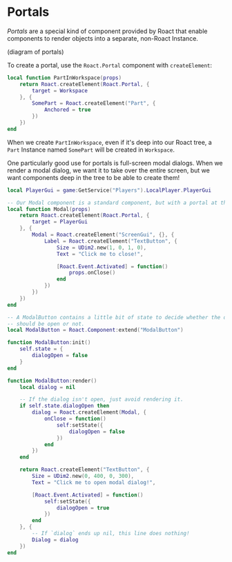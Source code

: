 # Portals
*Portals* are a special kind of component provided by Roact that enable components to render objects into a separate, non-Roact Instance.

(diagram of portals)

To create a portal, use the `Roact.Portal` component with `createElement`:

```lua
local function PartInWorkspace(props)
	return Roact.createElement(Roact.Portal, {
		target = Workspace
	}, {
		SomePart = Roact.createElement("Part", {
			Anchored = true
		})
	})
end
```

When we create `PartInWorkspace`, even if it's deep into our Roact tree, a `Part` Instance named `SomePart` will be created in `Workspace`.

One particularly good use for portals is full-screen modal dialogs. When we render a modal dialog, we want it to take over the entire screen, but we want components deep in the tree to be able to create them!

```lua
local PlayerGui = game:GetService("Players").LocalPlayer.PlayerGui

-- Our Modal component is a standard component, but with a portal at the top!
local function Modal(props)
	return Roact.createElement(Roact.Portal, {
		target = PlayerGui
	}, {
		Modal = Roact.createElement("ScreenGui", {}, {
			Label = Roact.createElement("TextButton", {
				Size = UDim2.new(1, 0, 1, 0),
				Text = "Click me to close!",

				[Roact.Event.Activated] = function()
					props.onClose()
				end
			})
		})
	})
end

-- A ModalButton contains a little bit of state to decide whether the dialog
-- should be open or not.
local ModalButton = Roact.Component:extend("ModalButton")

function ModalButton:init()
	self.state = {
		dialogOpen = false
	}
end

function ModalButton:render()
	local dialog = nil

	-- If the dialog isn't open, just avoid rendering it.
	if self.state.dialogOpen then
		dialog = Roact.createElement(Modal, {
			onClose = function()
				self:setState({
					dialogOpen = false
				})
			end
		})
	end

	return Roact.createElement("TextButton", {
		Size = UDim2.new(0, 400, 0, 300),
		Text = "Click me to open modal dialog!",

		[Roact.Event.Activated] = function()
			self:setState({
				dialogOpen = true
			})
		end
	}, {
		-- If `dialog` ends up nil, this line does nothing!
		Dialog = dialog
	})
end
```